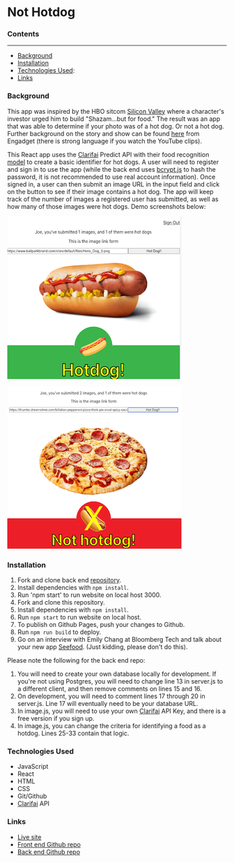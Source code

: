 
# Not Hotdog

### Contents

---

- [Background](#background)
- [Installation](#installation)
- [Technologies Used](#technologies-used):
- [Links](#links)

### Background

This app was inspired by the HBO sitcom [Silicon Valley](https://www.hbo.com/silicon-valley) where a character's investor urged him to build "Shazam...but for food." The result was an app that was able to determine if your photo was of a hot dog. Or not a hot dog. Further background on the story and show can be found [here](https://www.engadget.com/2017-05-15-not-hotdog-app-hbo-silicon-valley.html) from Engadget (there is strong language if you watch the YouTube clips).

This React app uses the [Clarifai](https://www.clarifai.com/) Predict API with their food recognition [model](https://www.clarifai.com/models/ai-food-recognition) to create a basic identifier for hot dogs. A user will need to register and sign in to use the app (while the back end uses [bcrypt.js](https://www.npmjs.com/package/bcryptjs) to hash the password, it is not recommended to use real account information). Once signed in, a user can then submit an image URL in the input field and click on the button to see if their image contains a hot dog. The app will keep track of the number of images a registered user has submitted, as well as how many of those images were hot dogs. Demo screenshots below:

![Successful hot dog submission](./public/not-hot-dog-screenshot.png)

![Unsuccessful hot dog submission](./public/not-hot-dog-screenshot2.png)

### Installation

1. Fork and clone back end [repository](https://github.com/cedis81/not-hot-dog-backend).
2. Install dependencies with `npm install`.
3. Run 'npm start' to run website on local host 3000.
4. Fork and clone this repository.
5. Install dependencies with `npm install`.
6. Run `npm start` to run website on local host.
7. To publish on Github Pages, push your changes to Github.
8. Run `npm run build` to deploy.
9. Go on an interview with Emily Chang at Bloomberg Tech and talk about your new app [Seefood](https://twitter.com/TechAtBloomberg/status/863944535419666432?ref_src=twsrc%5Etfw%7Ctwcamp%5Etweetembed%7Ctwterm%5E863944535419666432%7Ctwgr%5E%7Ctwcon%5Es1_&ref_url=https%3A%2F%2Fwww.engadget.com%2F2017-05-15-not-hotdog-app-hbo-silicon-valley.html). (Just kidding, please don't do this).

Please note the following for the back end repo:

1. You will need to create your own database locally for development. If you're not using Postgres, you will need to change line 13 in server.js to a different client, and then remove comments on lines 15 and 16.
2. On development, you will need to comment lines 17 through 20 in server.js. Line 17 will eventually need to be your database URL.
3. In image.js, you will need to use your own [Clarifai](https://www.clarifai.com/) API Key, and there is a free version if you sign up.
4. In image.js, you can change the criteria for identifying a food as a hotdog. Lines 25-33 contain that logic.


### Technologies Used
- JavaScript
- React
- HTML
- CSS
- Git/Github
- [Clarifai](https://www.clarifai.com/) API


### Links

- [Live site](https://cedis81.github.io/not-hot-dog/)
- [Front end Github repo](https://github.com/cedis81/not-hot-dog)
- [Back end Github repo](https://github.com/cedis81/not-hot-dog-backend)
